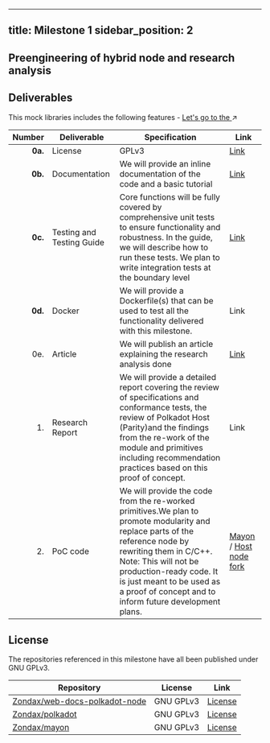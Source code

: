 
---
title: Milestone 1
sidebar_position: 2
---

## Preengineering of hybrid node and research analysis


## Deliverables

This mock libraries includes the following features - [Let's go to the ](https://github.com/Zondax/filecoin-solidity/tree/master/contracts/v0.8/mocks) :arrow_upper_right:


| Number | Deliverable | Specification                                                                                                                                                                                                                                                                                           | Link                                                                                                             |
| -----: | ----------- |---------------------------------------------------------------------------------------------------------------------------------------------------------------------------------------------------------------------------------------------------------------------------------------------------------|------------------------------------------------------------------------------------------------------------------|
| **0a.** | License | GPLv3                                                                                                                                                                                                                                                                                                   | [Link](#license)                                                                                                 |
| **0b.** | Documentation | We will provide an inline documentation of the code and a basic tutorial                                                                                                                                                                                                                                | [Link](https://github.com/Zondax/mayon/blob/add-docs/README.md)                                                  |
| **0c.** | Testing and Testing Guide | Core functions will be fully covered by comprehensive unit tests to ensure functionality and robustness. In the guide, we will describe how to run these tests. We plan to write integration tests at the boundary level                                                                                | [Link](../integration/testing.md)                                                                                |
| **0d.** | Docker | We will provide a Dockerfile(s) that can be used to test all the functionality delivered with this milestone.                                                                                                                                                                                           | Link                                                                                                             |
| 0e. | Article | We will publish an article explaining the research analysis done                                                                                                                                                                                                                                        | [Link](https://zondax.ch/blog/polkadot-hybrid-host-node)                                                                                                              |
| 1. | Research Report | We will provide a detailed report covering the review of specifications and conformance tests, the review of Polkadot Host (Parity)and the findings from the re-work of the module and primitives including recommendation practices based on this proof of concept.                                    | Link                                                                                                             |
| 2. | PoC code| We will provide the code from the re-worked primitives.We plan to promote modularity and replace parts of the reference node by rewriting them in C/C++.  <br/> Note: This will not be production-ready code. It is just meant to be used as a proof of concept and to inform future development plans. | [Mayon](https://github.com/Zondax/mayon) / [Host node fork](https://github.com/Zondax/polkadot/tree/poc_hybrid) |


## License

The repositories referenced in this milestone have all been published under
GNU GPLv3.

| Repository                                                                      | License   | Link                                                                                            |
|---------------------------------------------------------------------------------|-----------|-------------------------------------------------------------------------------------------------|
| [Zondax/web-docs-polkadot-node](https://github.com/Zondax/mayon/tree/main/docs) | GNU GPLv3 | [License](https://github.com/Zondax/mayon/tree/main/docs/LICENSE)              |
| [Zondax/polkadot](https://github.com/Zondax/polkadot/tree/poc_hybrid)          | GNU GPLv3 | [License](https://github.com/Zondax/polkadot/blob/hybrid_node/LICENSE) |
| [Zondax/mayon](https://github.com/Zondax/mayon)                          | GNU GPLv3 | [License](https://github.com/Zondax/mayon/LICENSE)      |
